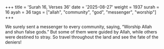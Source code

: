 +++
title = 'Surah 16, Verses 36'
date = '2025-08-27'
weight = 1937
surah = 16
ayah = 36
tags = ["allah", "community", "god", "messenger", "worship"]
+++

We surely sent a messenger to every community, saying, “Worship Allah and shun false gods.” But some of them were guided by Allah, while others were destined to stray. So travel throughout the land and see the fate of the deniers!